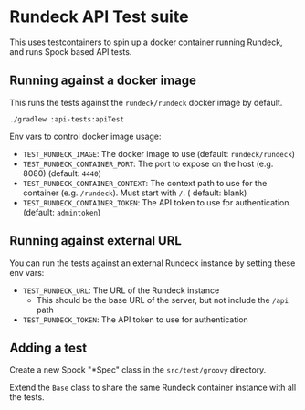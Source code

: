 # Rundeck API Test suite

This uses testcontainers to spin up a docker container running Rundeck, and
runs Spock based API tests.

## Running against a docker image

This runs the tests against the `rundeck/rundeck` docker image by default.
```
./gradlew :api-tests:apiTest
```

Env vars to control docker image usage:

- `TEST_RUNDECK_IMAGE`: The docker image to use (default: `rundeck/rundeck`)
- `TEST_RUNDECK_CONTAINER_PORT`: The port to expose on the host (e.g. 8080) (default: `4440`)
- `TEST_RUNDECK_CONTAINER_CONTEXT`: The context path to use for the container (e.g. `/rundeck`). Must start with `/`. (
  default: blank)
- `TEST_RUNDECK_CONTAINER_TOKEN`: The API token to use for authentication. (default: `admintoken`)

## Running against external URL

You can run the tests against an external Rundeck instance by setting these env vars:

* `TEST_RUNDECK_URL`: The URL of the Rundeck instance
  * This should be the base URL of the server, but not include the `/api` path
* `TEST_RUNDECK_TOKEN`: The API token to use for authentication


## Adding a test

Create a new Spock "*Spec" class in the `src/test/groovy` directory.

Extend the `Base` class to share the same Rundeck container instance with all the tests.
